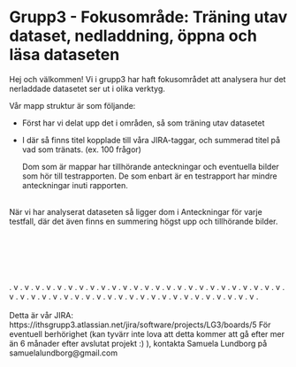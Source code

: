 # Grupp3 - Fokusområde: Träning utav dataset, nedladdning, öppna och läsa dataseten
Hej och välkommen! 
Vi i grupp3 har haft fokusområdet att analysera hur det nerladdade datasetet ser ut i olika verktyg. 

Vår mapp struktur är som följande: 
- Först har vi delat upp det i områden, så som träning utav datasetet
- I där så finns titel kopplade till våra JIRA-taggar, och summerad titel på vad som tränats. (ex. 100 frågor) 
  
  Dom som är mappar har tillhörande anteckningar och eventuella bilder som hör till testrapporten. De som enbart är en testrapport har mindre anteckningar inuti rapporten. 
<br>
När vi har analyserat dataseten så ligger dom i Anteckningar för varje testfall, där det även finns en summering högst upp och tillhörande bilder. 
<br>
<br>
<br>
<br>
<br>
<br>
<br>
. v . v . v . v . v . v . v . v . v . v . v . v . v . v . v . v . v . v . v . v . v . v . v . v . v . v . v . v . v . v . v . v . v . v . v . v . v . v . v . v . v . v . v . v . v . v . v . v .
<br>
<br>
Detta är vår JIRA:
https://ithsgrupp3.atlassian.net/jira/software/projects/LG3/boards/5
För eventuell berhörighet (kan tyvärr inte lova att detta kommer att gå efter mer än 6 månader efter avslutat projekt :) ), 
kontakta Samuela Lundborg på samuelalundborg@gmail.com

